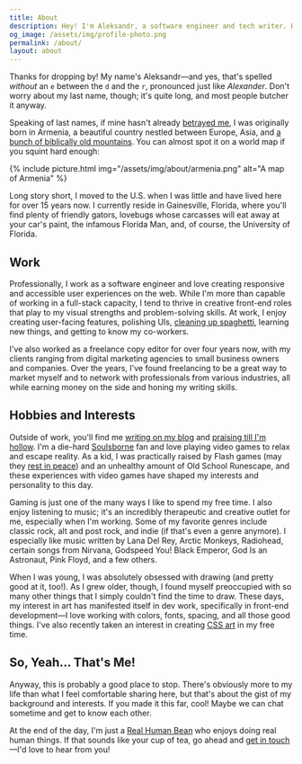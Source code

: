```yaml
---
title: About
description: Hey! I'm Aleksandr, a software engineer and tech writer. Here's a quick look at my background and interests.
og_image: /assets/img/profile-photo.png
permalink: /about/
layout: about
---
```


Thanks for dropping by! My name's Aleksandr—and yes, that's spelled *without* an `e` between the `d` and the `r`, pronounced just like *Alexander*. Don't worry about my last name, though; it's quite long, and most people butcher it anyway.

Speaking of last names, if mine hasn't already [betrayed me](http://www.armeniapedia.org/wiki/Armenian_Last_Names), I was originally born in Armenia, a beautiful country nestled between Europe, Asia, and [a bunch of biblically old mountains](https://en.wikipedia.org/wiki/Mount_Ararat). You can almost spot it on a world map if you squint hard enough:

{% include picture.html img="/assets/img/about/armenia.png" alt="A map of Armenia" %}

Long story short, I moved to the U.S. when I was little and have lived here for over 15 years now. I currently reside in Gainesville, Florida, where you'll find plenty of friendly gators, lovebugs whose carcasses will eat away at your car's paint, the infamous Florida Man, and, of course, the University of Florida.

## Work

Professionally, I work as a software engineer and love creating responsive and accessible user experiences on the web. While I'm more than capable of working in a full-stack capacity, I tend to thrive in creative front-end roles that play to my visual strengths and problem-solving skills. At work, I enjoy creating user-facing features, polishing UIs, [cleaning up spaghetti](https://www.youtube.com/watch?v=uyh3C1xDT3Y), learning new things, and getting to know my co-workers.

I've also worked as a freelance copy editor for over four years now, with my clients ranging from digital marketing agencies to small business owners and companies. Over the years, I've found freelancing to be a great way to market myself and to network with professionals from various industries, all while earning money on the side and honing my writing skills.

## Hobbies and Interests

Outside of work, you'll find me [writing on my blog](/blog/) and [praising till I'm hollow](https://www.youtube.com/watch?v=mp28JPs25ek). I'm a die-hard [Soulsborne](https://en.wikipedia.org/wiki/Souls_(series)) fan and love playing video games to relax and escape reality. As a kid, I was practically raised by Flash games (may they [rest in peace](/blog/rest-in-peace-flash/)) and an unhealthy amount of Old School Runescape, and these experiences with video games have shaped my interests and personality to this day.

Gaming is just one of the many ways I like to spend my free time. I also enjoy listening to music; it's an incredibly therapeutic and creative outlet for me, especially when I'm working. Some of my favorite genres include classic rock, alt and post rock, and indie (if that's even a genre anymore). I especially like music written by Lana Del Rey, Arctic Monkeys, Radiohead, certain songs from Nirvana, Godspeed You! Black Emperor, God Is an Astronaut, Pink Floyd, and a few others.

When I was young, I was absolutely obsessed with drawing (and pretty good at it, too!). As I grew older, though, I found myself preoccupied with so many other things that I simply couldn't find the time to draw. These days, my interest in art has manifested itself in dev work, specifically in front-end development—I love working with colors, fonts, spacing, and all those good things. I've also recently taken an interest in creating [CSS art](/art/) in my free time.

## So, Yeah... That's Me!

Anyway, this is probably a good place to stop. There's obviously more to my life than what I feel comfortable sharing here, but that's about the gist of my background and interests. If you made it this far, cool! Maybe we can chat sometime and get to know each other.

At the end of the day, I'm just a [Real Human Bean](https://www.youtube.com/watch?v=-DSVDcw6iW8) who enjoys doing real human things. If that sounds like your cup of tea, go ahead and [get in touch](/contact/)—I'd love to hear from you!
